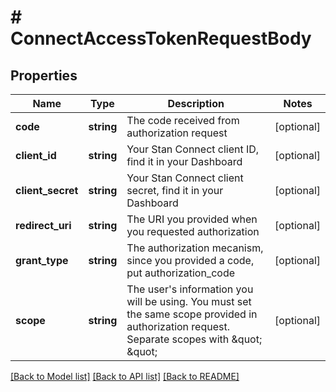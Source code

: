 # # ConnectAccessTokenRequestBody

## Properties

Name | Type | Description | Notes
------------ | ------------- | ------------- | -------------
**code** | **string** | The code received from authorization request | [optional]
**client_id** | **string** | Your Stan Connect client ID, find it in your Dashboard | [optional]
**client_secret** | **string** | Your Stan Connect client secret, find it in your Dashboard | [optional]
**redirect_uri** | **string** | The URI you provided when you requested authorization | [optional]
**grant_type** | **string** | The authorization mecanism, since you provided a code, put authorization_code | [optional]
**scope** | **string** | The user&#39;s information you will be using. You must set the same scope provided in authorization request. Separate scopes with \&quot; \&quot; | [optional]

[[Back to Model list]](../../README.md#models) [[Back to API list]](../../README.md#endpoints) [[Back to README]](../../README.md)
